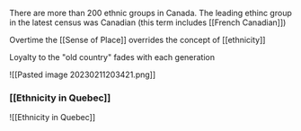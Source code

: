 There are more than 200 ethnic groups in Canada. The leading ethinc group in the latest census was Canadian (this term includes [[French Canadian]])

Overtime the [[Sense of Place]] overrides the concept of [[ethnicity]]

Loyalty to the "old country" fades with each generation

![[Pasted image 20230211203421.png]]

### [[Ethnicity in Quebec]]
![[Ethnicity in Quebec]]
